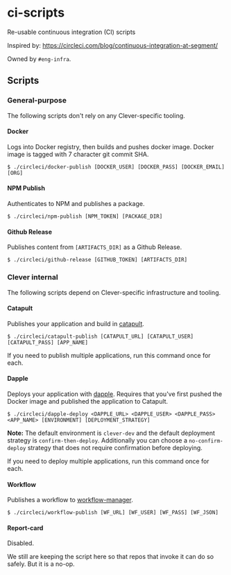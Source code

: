 # ci-scripts

Re-usable continuous integration (CI) scripts

Inspired by: https://circleci.com/blog/continuous-integration-at-segment/

Owned by `#eng-infra`.

## Scripts

### General-purpose

The following scripts don't rely on any Clever-specific tooling.

#### Docker

Logs into Docker registry, then builds and pushes docker image.
Docker image is tagged with 7 character git commit SHA.

```
$ ./circleci/docker-publish [DOCKER_USER] [DOCKER_PASS] [DOCKER_EMAIL] [ORG]
```

#### NPM Publish

Authenticates to NPM and publishes a package.

```
$ ./circleci/npm-publish [NPM_TOKEN] [PACKAGE_DIR]
```

#### Github Release

Publishes content from `[ARTIFACTS_DIR]` as a Github Release.

```
$ ./circleci/github-release [GITHUB_TOKEN] [ARTIFACTS_DIR]
```

### Clever internal

The following scripts depend on Clever-specific infrastructure and tooling.

#### Catapult

Publishes your application and build in [catapult](https://github.com/clever/catapult).

```
$ ./circleci/catapult-publish [CATAPULT_URL] [CATAPULT_USER] [CATAPULT_PASS] [APP_NAME]
```

If you need to publish multiple applications, run this command once for each.

#### Dapple

Deploys your application with [dapple](https://github.com/clever/dapple).
Requires that you've first pushed the Docker image and published the application to Catapult.

```
$ ./circleci/dapple-deploy <DAPPLE_URL> <DAPPLE_USER> <DAPPLE_PASS> <APP_NAME> [ENVIRONMENT] [DEPLOYMENT_STRATEGY]
```
**Note:** The default environment is `clever-dev` and the default deployment strategy is `confirm-then-deploy`.
Additionally you can choose a `no-confirm-deploy` strategy that does not require confirmation before deploying.


If you need to deploy multiple applications, run this command once for each.

#### Workflow

Publishes a workflow to [workflow-manager](https://github.com/clever/workflow-manager).

```
$ ./circleci/workflow-publish [WF_URL] [WF_USER] [WF_PASS] [WF_JSON]
```

#### Report-card

Disabled.

We still are keeping the script here so that repos that invoke it can do so safely.
But it is a no-op.
